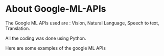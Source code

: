 # About Google-ML-APIs
The Google ML APIs used are :
Vision,
Natural Language,
Speech to text,
Translation.

All the coding was done using Python.


Here are some examples of the google ML APIs 

